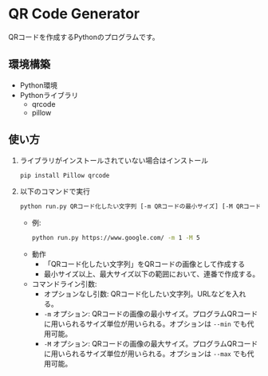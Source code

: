 # QR Code Generator

QRコードを作成するPythonのプログラムです。

## 環境構築
* Python環境
* Pythonライブラリ
    * qrcode
    * pillow

## 使い方
1. ライブラリがインストールされていない場合はインストール
    ```sh
    pip install Pillow qrcode
    ```
2. 以下のコマンドで実行
    ```sh
    python run.py QRコード化したい文字列 [-m QRコードの最小サイズ] [-M QRコードの最大サイズ]
    ```
    * 例:
        ```sh
        python run.py https://www.google.com/ -m 1 -M 5
        ```
    * 動作
        * 「QRコード化したい文字列」をQRコードの画像として作成する
        * 最小サイズ以上、最大サイズ以下の範囲において、連番で作成する。
    * コマンドライン引数:
        * オプションなし引数: QRコード化したい文字列。URLなどを入れる。
        * `-m` オプション: QRコードの画像の最小サイズ。プログラムQRコードに用いられるサイズ単位が用いられる。オプションは `--min` でも代用可能。
        * `-M` オプション: QRコードの画像の最大サイズ。プログラムQRコードに用いられるサイズ単位が用いられる。オプションは `--max` でも代用可能。

